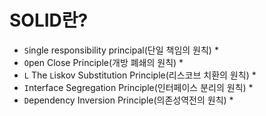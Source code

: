 # SOLID란?

* `S`ingle responsibility principal(단일 책임의 원칙)
    *
* `O`pen Close Principle(개방 폐쇄의 원칙)
    *
* `L` The `L`iskov Substitution Principle(리스코브 치환의 원칙)
    * 
* `I`nterface Segregation Principle(인터페이스 분리의 원칙)
    *
* `D`ependency Inversion Principle(의존성역전의 원칙)
    *